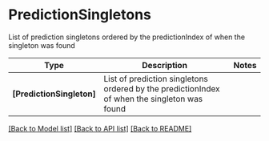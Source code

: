 # PredictionSingletons

List of prediction singletons ordered by the predictionIndex of when the singleton was found

Type | Description | Notes
------------- | ------------- | -------------
**[PredictionSingleton]** | List of prediction singletons ordered by the predictionIndex of when the singleton was found | 

[[Back to Model list]](../README.md#documentation-for-models) [[Back to API list]](../README.md#documentation-for-api-endpoints) [[Back to README]](../README.md)

